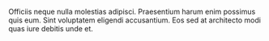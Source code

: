 Officiis neque nulla molestias adipisci. Praesentium harum enim possimus quis eum. Sint voluptatem eligendi accusantium. Eos sed at architecto modi quas iure debitis unde et.